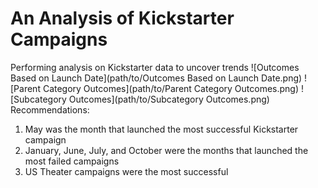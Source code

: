 # An Analysis of Kickstarter Campaigns
Performing analysis on Kickstarter data to uncover trends
![Outcomes Based on Launch Date](path/to/Outcomes Based on Launch Date.png)
![Parent Category Outcomes](path/to/Parent Category Outcomes.png)
![Subcategory Outcomes](path/to/Subcategory Outcomes.png)
Recommendations:
1. May was the month that launched the most successful Kickstarter campaign
2. January, June, July, and October were the months that launched the most failed campaigns 
3. US Theater campaigns were the most successful 
